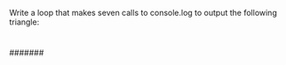 Write a loop that makes seven calls to console.log to output the following triangle:

#
##
###
####
#####
######
#######